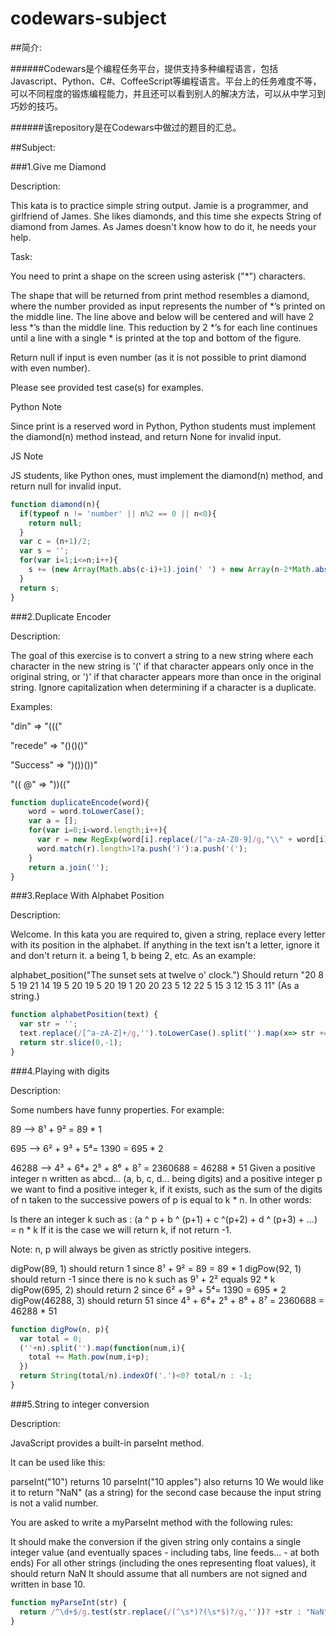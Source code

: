 # codewars-subject
##简介:

######Codewars是个编程任务平台，提供支持多种编程语言，包括Javascript、Python、C#、CoffeeScript等编程语言。平台上的任务难度不等，可以不同程度的锻炼编程能力，并且还可以看到别人的解决方法，可以从中学习到巧妙的技巧。


######该repository是在Codewars中做过的题目的汇总。

##Subject:

###1.Give me Diamond

Description:

This kata is to practice simple string output. Jamie is a programmer, and girlfriend of James. She likes diamonds, and this time she expects String of diamond from James. As James doesn't know how to do it, he needs your help.

Task:

You need to print a shape on the screen using asterisk ("*") characters.

The shape that will be returned from print method resembles a diamond, where the number provided as input represents the number of *’s printed on the middle line. The line above and below will be centered and will have 2 less *’s than the middle line. This reduction by 2 *’s for each line continues until a line with a single * is printed at the top and bottom of the figure.

Return null if input is even number (as it is not possible to print diamond with even number).

Please see provided test case(s) for examples.

Python Note

Since print is a reserved word in Python, Python students must implement the diamond(n) method instead, and return None for invalid input.

JS Note

JS students, like Python ones, must implement the diamond(n) method, and return null for invalid input.

```javascript
function diamond(n){
  if(typeof n != 'number' || n%2 == 0 || n<0){
    return null;
  }
  var c = (n+1)/2;
  var s = '';
  for(var i=1;i<=n;i++){
    s += (new Array(Math.abs(c-i)+1).join(' ') + new Array(n-2*Math.abs(c-i)+1).join('*')+'\n');
  }
  return s;
}
```

###2.Duplicate Encoder

Description:

The goal of this exercise is to convert a string to a new string where each character in the new string is '(' if that character appears only once in the original string, or ')' if that character appears more than once in the original string. Ignore capitalization when determining if a character is a duplicate.

Examples:

"din" => "((("

"recede" => "()()()"

"Success" => ")())())"

"(( @" => "))(("


```javascript
function duplicateEncode(word){
    word = word.toLowerCase();
    var a = [];
    for(var i=0;i<word.length;i++){
      var r = new RegExp(word[i].replace(/[^a-zA-Z0-9]/g,"\\" + word[i]),'g');
      word.match(r).length>1?a.push(')'):a.push('(');
    }
    return a.join('');
}
```
###3.Replace With Alphabet Position

Description:

Welcome. In this kata you are required to, given a string, replace every letter with its position in the alphabet. If anything in the text isn't a letter, ignore it and don't return it. a being 1, b being 2, etc. As an example:

alphabet_position("The sunset sets at twelve o' clock.")
Should return "20 8 5 19 21 14 19 5 20 19 5 20 19 1 20 20 23 5 12 22 5 15 3 12 15 3 11" (As a string.)

```javascript
function alphabetPosition(text) {
  var str = '';
  text.replace(/[^a-zA-Z]+/g,'').toLowerCase().split('').map(x=> str += (x.charCodeAt()-96 + ' '));
  return str.slice(0,-1);
}
```

###4.Playing with digits

Description:

Some numbers have funny properties. For example:

89 --> 8¹ + 9² = 89 * 1

695 --> 6² + 9³ + 5⁴= 1390 = 695 * 2

46288 --> 4³ + 6⁴+ 2⁵ + 8⁶ + 8⁷ = 2360688 = 46288 * 51
Given a positive integer n written as abcd... (a, b, c, d... being digits) and a positive integer p we want to find a positive integer k, if it exists, such as the sum of the digits of n taken to the successive powers of p is equal to k * n. In other words:

Is there an integer k such as : (a ^ p + b ^ (p+1) + c ^(p+2) + d ^ (p+3) + ...) = n * k
If it is the case we will return k, if not return -1.

Note: n, p will always be given as strictly positive integers.

digPow(89, 1) should return 1 since 8¹ + 9² = 89 = 89 * 1
digPow(92, 1) should return -1 since there is no k such as 9¹ + 2² equals 92 * k
digPow(695, 2) should return 2 since 6² + 9³ + 5⁴= 1390 = 695 * 2
digPow(46288, 3) should return 51 since 4³ + 6⁴+ 2⁵ + 8⁶ + 8⁷ = 2360688 = 46288 * 51

```javascript
function digPow(n, p){
  var total = 0;
  (''+n).split('').map(function(num,i){
    total += Math.pow(num,i+p);
  })
  return String(total/n).indexOf('.')<0? total/n : -1; 
}
```

###5.String to integer conversion

Description:

JavaScript provides a built-in parseInt method.

It can be used like this:

parseInt("10") returns 10
parseInt("10 apples") also returns 10
We would like it to return "NaN" (as a string) for the second case because the input string is not a valid number.

You are asked to write a myParseInt method with the following rules:

It should make the conversion if the given string only contains a single integer value (and eventually spaces - including tabs, line feeds... - at both ends)
For all other strings (including the ones representing float values), it should return NaN
It should assume that all numbers are not signed and written in base 10.


```javascript
function myParseInt(str) {
  return /^\d+$/g.test(str.replace(/(^\s*)?(\s*$)?/g,''))? +str : "NaN";
}
```
